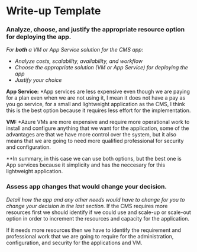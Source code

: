 # Write-up Template

### Analyze, choose, and justify the appropriate resource option for deploying the app.

*For **both** a VM or App Service solution for the CMS app:*
- *Analyze costs, scalability, availability, and workflow*
- *Choose the appropriate solution (VM or App Service) for deploying the app*
- *Justify your choice*

**App Service:** 
*App services are less expensive even though we are paying for a plan even when we are not using it, I mean it does not have a pay as you go service, for a small and lightweight application as the CMS, I think this is the best option because it requires less effort for the implementation.

**VM:**
*Azure VMs are more expensive and require more operational work to install and configure anything that we want for the application, some of the advantages are that we have more control over the system, but it also means that we are going to need more qualified professional for security and configuration.

**In summary, in this case we can use both options, but the best one is App services because it simplicity and has the neccesary for this lightweight application.

### Assess app changes that would change your decision.

*Detail how the app and any other needs would have to change for you to change your decision in the last section.* 
If the CMS requires more resources first we should identify if we could use and scale-up or scale-out option in order to increment the resources and capacity for the application.

If it needs more resources then we have to identify the requirement and professional work that we are going to require for the administration, configuration, and security for the applications and VM.